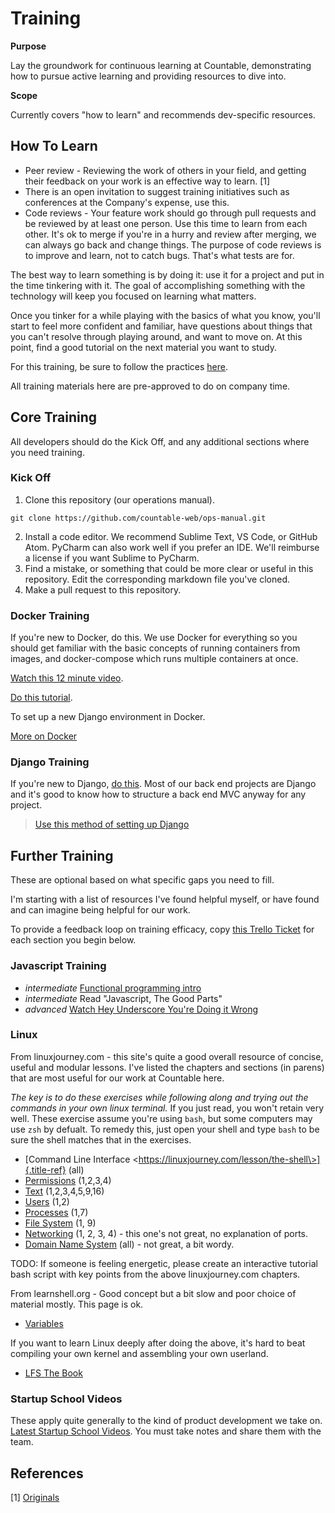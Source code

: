 Training
========

**Purpose**

Lay the groundwork for continuous learning at Countable, demonstrating
how to pursue active learning and providing resources to dive into.

**Scope**

Currently covers \"how to learn\" and recommends dev-specific resources.

How To Learn
------------

-   Peer review - Reviewing the work of others in your field, and
    getting their feedback on your work is an effective way to learn.
    \[1\]
-   There is an open invitation to suggest training initiatives such as
    conferences at the Company\'s expense, use this.
-   Code reviews - Your feature work should go through pull requests and
    be reviewed by at least one person. Use this time to learn from each
    other. It\'s ok to merge if you\'re in a hurry and review after
    merging, we can always go back and change things. The purpose of
    code reviews is to improve and learn, not to catch bugs. That\'s
    what tests are for.

The best way to learn something is by doing it: use it for a project and
put in the time tinkering with it. The goal of accomplishing something
with the technology will keep you focused on learning what matters.

Once you tinker for a while playing with the basics of what you know,
you\'ll start to feel more confident and familiar, have questions about
things that you can\'t resolve through playing around, and want to move
on. At this point, find a good tutorial on the next material you want to
study.

For this training, be sure to follow the practices
[here](../developers/DEVELOPERS.html).

All training materials here are pre-approved to do on company time.

Core Training
-------------

All developers should do the Kick Off, and any additional sections where
you need training.

### Kick Off

1.  Clone this repository (our operations manual).

<!-- -->

    git clone https://github.com/countable-web/ops-manual.git

2.  Install a code editor. We recommend Sublime Text, VS Code, or GitHub
    Atom. PyCharm can also work well if you prefer an IDE. We\'ll
    reimburse a license if you want Sublime to PyCharm.
3.  Find a mistake, or something that could be more clear or useful in
    this repository. Edit the corresponding markdown file you\'ve
    cloned.
4.  Make a pull request to this repository.

### Docker Training

If you\'re new to Docker, do this. We use Docker for everything so you
should get familiar with the basic concepts of running containers from
images, and docker-compose which runs multiple containers at once.

[Watch this 12 minute
video](https://hackr.io/tutorial/learn-docker-in-12-minutes).

[Do this tutorial](https://docs.docker.com/compose/django/).

To set up a new Django environment in Docker.

[More on Docker](../devops/DOCKER.html)

### Django Training

If you're new to Django, [do
this](https://docs.djangoproject.com/en/1.11/intro/tutorial01/). Most of
our back end projects are Django and it\'s good to know how to structure
a back end MVC anyway for any project.

> [Use this method of setting up
> Django](https://docs.docker.com/compose/django/)

Further Training
----------------

These are optional based on what specific gaps you need to fill.

I\'m starting with a list of resources I\'ve found helpful myself, or
have found and can imagine being helpful for our work.

To provide a feedback loop on training efficacy, copy [this Trello
Ticket](https://trello.com/c/rUsXiFoO/3-training-session-tracker-replace-title)
for each section you begin below.

### Javascript Training

-   *intermediate* [Functional programming
    intro](http://reactivex.io/learnrx/)
-   *intermediate* Read \"Javascript, The Good Parts\"
-   *advanced* [Watch Hey Underscore You\'re Doing it
    Wrong](https://www.youtube.com/watch?v=m3svKOdZijA/)

### Linux

From linuxjourney.com - this site\'s quite a good overall resource of
concise, useful and modular lessons. I\'ve listed the chapters and
sections (in parens) that are most useful for our work at Countable
here.

*The key is to do these exercises while following along and trying out
the commands in your own linux terminal.* If you just read, you won\'t
retain very well. These exercise assume you\'re using `bash`, but some
computers may use `zsh` by defualt. To remedy this, just open your shell
and type `bash` to be sure the shell matches that in the exercises.

-   [Command Line Interface
    \<https://linuxjourney.com/lesson/the-shell\>]{.title-ref} (all)
-   [Permissions](https://linuxjourney.com/lesson/file-permissions)
    (1,2,3,4)
-   [Text](https://linuxjourney.com/lesson/stdout-standard-out-redirect#)
    (1,2,3,4,5,9,16)
-   [Users](https://linuxjourney.com/lesson/users-and-groups) (1,2)
-   [Processes](https://linuxjourney.com/lesson/monitor-processes-ps-command)
    (1,7)
-   [File System](https://linuxjourney.com/lesson/filesystem-hierarchy)
    (1, 9)
-   [Networking](https://linuxjourney.com/lesson/network-basics) (1, 2,
    3, 4) - this one\'s not great, no explanation of ports.
-   [Domain Name System](https://linuxjourney.com/lesson/what-is-dns)
    (all) - not great, a bit wordy.

TODO: If someone is feeling energetic, please create an interactive
tutorial bash script with key points from the above linuxjourney.com
chapters.

From learnshell.org - Good concept but a bit slow and poor choice of
material mostly. This page is ok.

-   [Variables](https://www.learnshell.org/en/Variables)

If you want to learn Linux deeply after doing the above, it\'s hard to
beat compiling your own kernel and assembling your own userland.

-   [LFS The Book](http://www.linuxfromscratch.org/lfs/view/stable/)

### Startup School Videos

These apply quite generally to the kind of product development we take
on. [Latest Startup School
Videos](https://www.startupschool.org/latest). You must take notes and
share them with the team.

References
----------

\[1\]
[Originals](https://www.amazon.ca/Originals-How-Non-Conformists-Move-World/dp/0525429565)
